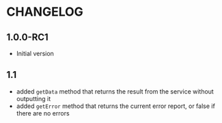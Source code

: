 CHANGELOG
=========

1.0.0-RC1
---------
* Initial version

1.1
---------
* added `getData` method that returns the result from the service without outputting it
* added `getError` method that returns the current error report, or false if there are no errors
